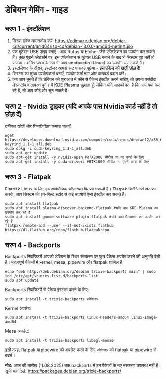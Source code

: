 # डेबियन गेमिंग - गाइड
## चरण 1 - इंस्टॉलेशन
1. डिस्क इमेज डाउनलोड करें: https://cdimage.debian.org/debian-cd/current/amd64/iso-cd/debian-13.0.0-amd64-netinst.iso
2. एक बूटेबल USB ड्राइव बनाएं। आप Rufus या Etcher जैसे एप्लिकेशन का उपयोग कर सकते हैं। कुछ पुराने प्लेटफॉर्म पर, इन एप्लिकेशन से बूटेबल USB बनाने के बाद भी सिस्टम बूट नहीं हो सकता। अंतिम उपाय के रूप में, आप unetbootin (Linux) का उपयोग कर सकते हैं।
3. इंस्टॉलेशन के दौरान, इंस्टॉलर आपसे रूट पासवर्ड पूछेगा - **इस फ़ील्ड को खाली छोड़ दें!**
4. सिस्टम का मुख्य उपयोगकर्ता बनाएँ, उपयोगकर्ता नाम और पासवर्ड प्रदान करें।
5. जब आप चुनते हैं कि डेबियन को शुरुआत में कौन से पैकेज इंस्टॉल करने चाहिए, तो अपना पसंदीदा डेस्कटॉप वातावरण चुनें। मैं KDE Plasma सुझाता हूँ, लेकिन यदि आपको पता है कि आप क्या कर रहे हैं, तो आप कोई और चुन सकते हैं।

## चरण 2 - Nvidia ड्राइवर (यदि आपके पास Nvidia कार्ड नहीं है तो छोड़ दें)
टर्मिनल खोलें और निम्नलिखित कमांड चलाएँ:
```
wget https://developer.download.nvidia.com/compute/cuda/repos/debian12/x86_64/cuda-keyring_1.1-1_all.deb
sudo dpkg -i cuda-keyring_1.1-1_all.deb
sudo apt-get update
sudo apt-get install -y nvidia-open #RTX2000 सीरीज़ या नए कार्ड के लिए
sudo apt-get install -y cuda-drivers #GTX1000 सीरीज़ या पुराने कार्ड के लिए
```

## चरण 3 - Flatpak
Flatpak Linux के लिए एक सार्वभौमिक सॉफ़्टवेयर वितरण प्रणाली है। Flatpak रिपॉजिटरी सेटअप करके, आप सिस्टम की इन-बिल्ट स्टोर से कई उपयोगी ऐप्स इंस्टॉल कर सकते हैं।
```
sudo apt install flatpak
sudo apt install plasma-discover-backend-flatpak #यदि आप KDE Plasma का उपयोग कर रहे हैं
sudo apt install gnome-software-plugin-flatpak #यदि आप Gnome का उपयोग कर रहे हैं
flatpak remote-add --user --if-not-exists flathub https://dl.flathub.org/repo/flathub.flatpakrepo
```

## चरण 4 - Backports
Backports रिपॉजिटरी आपको डेबियन के स्थिर संस्करण पर कुछ पैकेज अपडेट करने की अनुमति देती है। महत्वपूर्ण पैकेजों में kernel, mesa, pipewire और flatpak शामिल हैं।
```
echo "deb http://deb.debian.org/debian trixie-backports main" | sudo tee /etc/apt/sources.list.d/backports.list
sudo apt update
```

Backports रिपॉजिटरी से पैकेज इंस्टॉल करने के लिए:
```
sudo apt install -t trixie-backports <पैकेज>
```

Kernel अपडेट:
```
sudo apt install -t trixie-backports linux-headers-amd64 linux-image-amd64
```

Mesa अपडेट:
```
sudo apt install -t trixie-backports libegl-mesa0
```

इसी तरह, flatpak या pipewire को अपडेट करने के लिए `<पैकेज>` को flatpak या pipewire से बदलें।

**नोट:** आज की तारीख (11.08.2025) तक backports में इन पैकेजों के नए संस्करण उपलब्ध नहीं हैं। सूची यहां देखें: https://packages.debian.org/trixie-backports/
